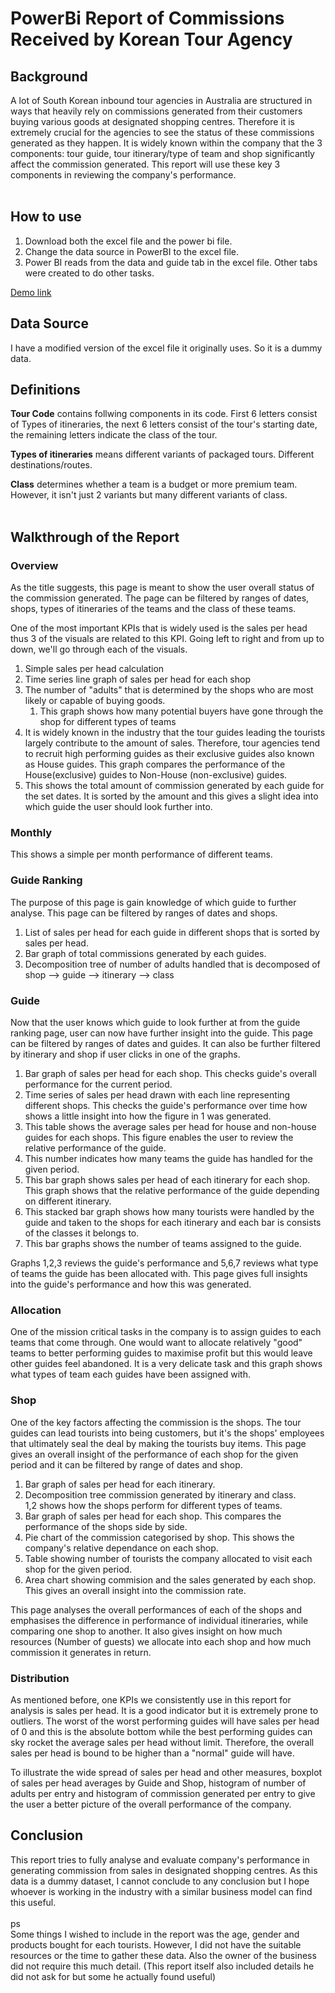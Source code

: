 # PowerBi Report of Commissions Received by Korean Tour Agency

## Background

A lot of South Korean inbound tour agencies in Australia are structured in ways that heavily rely on commissions generated from their customers buying various goods at designated shopping centres. Therefore it is extremely crucial for the agencies to see the status of these commissions generated as they happen. It is widely known within the company that the 3 components: tour guide, tour itinerary/type of team and shop significantly affect the commission generated. This report will use these key 3 components in reviewing the company's performance.<br>
<br>

## How to use

1. Download both the excel file and the power bi file.
2. Change the data source in PowerBI to the excel file.
3. Power BI reads from the data and guide tab in the excel file. Other tabs were created to do other tasks.  

[Demo link](https://www.novypro.com/project/korean-tour-agency-commission-analysis)

## Data Source

I have a modified version of the excel file it originally uses. So it is a dummy data. <br>

## Definitions

**Tour Code** contains follwing components in its code. First 6 letters consist of Types of itineraries, the next 6 letters consist of the tour's starting date, the remaining letters indicate the class of the tour.<br>

**Types of itineraries** means different variants of packaged tours. Different destinations/routes. <br> 

**Class** determines whether a team is a budget or more premium team. However, it isn't just 2 variants but many different variants of class.  <br>
<br>

## Walkthrough of the Report

### Overview

As the title suggests, this page is meant to show the user overall status of the commission generated. The page can be filtered by ranges of dates, shops, types of itineraries of the teams and the class of these teams. <br>


One of the most important KPIs that is widely used is the sales per head thus 3 of the visuals are related to this KPI. Going left to right and from up to down, we'll go through each of the visuals.

1. Simple sales per head calculation
2. Time series line graph of sales per head for each shop
3. The number of "adults" that is determined by the shops who are most likely or capable of buying goods. 
   1. This graph shows how many potential buyers have gone through the shop for different types of teams
4. It is widely known in the industry that the tour guides leading the tourists largely contribute to the amount of sales. Therefore, tour agencies tend to recruit high performing guides as their exclusive guides also known as House guides. This graph compares the performance of the House(exclusive) guides to Non-House (non-exclusive) guides.
5. This shows the total amount of commission generated by each guide for the set dates. It is sorted by the amount and this gives a slight idea into which guide the user should look further into.<br>

### Monthly

This shows a simple per month performance of different teams. 

### Guide Ranking

The purpose of this page is gain knowledge of which guide to further analyse. This page can be filtered by ranges of dates and shops. 

1. List of sales per head for each guide in different shops that is sorted by sales per head. 
2. Bar graph of total commissions generated by each guides.
3. Decomposition tree of number of adults handled that is decomposed of shop --> guide --> itinerary --> class<br>

### Guide

Now that the user knows which guide to look further at from the guide ranking page, user can now have further insight into the guide. This page can be filtered by ranges of dates and guides. It can also be further filtered by itinerary and shop if user clicks in one of the graphs. 

1. Bar graph of sales per head for each shop. This checks guide's overall performance for the current period. 
2. Time series of sales per head drawn with each line representing different shops. This checks the guide's performance over time how shows a little insight into how the figure in 1 was generated. 
3.  This table shows the average sales per head for house and non-house guides for each shops. This figure enables the user to review the relative performance of the guide.
4.  This number indicates how many teams the guide has handled for the given period. 
5.  This bar graph shows sales per head of each itinerary for each shop. This graph shows that the relative performance of the guide depending on different itinerary. 
6.  This stacked bar graph shows how many tourists were handled by the guide and taken to the shops for each itinerary and each bar is consists of the classes it belongs to. 
7.  This bar graphs shows the number of teams assigned to the guide.

Graphs 1,2,3 reviews the guide's performance and 5,6,7 reviews what type of teams the guide has been allocated with. This page gives full insights into the guide's performance and how this was generated.<br>

### Allocation

One of the mission critical tasks in the company is to assign guides to each teams that come through. One would want to allocate relatively "good" teams to better performing guides to maximise profit but this would leave other guides feel abandoned. 
It is a very delicate task and this graph shows what types of team each guides have been assigned with. 

### Shop

One of the key factors affecting the commission is the shops. The tour guides can lead tourists into being customers, but it's the shops' employees that ultimately seal the deal by making the tourists buy items.
This page gives an overall insight of the performance of each shop for the given period and it can be filtered by range of dates and shop. 

1. Bar graph of sales per head for each itinerary. 
2. Decomposition tree commission generated by itinerary and class.
<br>1,2 shows how the shops perform for different types of teams.<br>
3. Bar graph of sales per head for each shop. This compares the performance of the shops side by side.
4. Pie chart of the commission categorised by shop. This shows the company's relative dependance on each shop.
5. Table showing number of tourists the company allocated to visit each shop for the given period. 
6. Area chart showing commision and the sales generated by each shop. This gives an overall insight into the commission rate. 

This page analyses the overall performances of each of the shops and emphasises the difference in performance of individual itineraries, while comparing one shop to another. It also gives insight on how much resources (Number of guests) we allocate into each shop and how much commission it generates in return. 

### Distribution

As mentioned before, one KPIs we consistently use in this report for analysis is sales per head. It is a good indicator but it is extremely prone to outliers. The worst of the worst performing guides will have sales per head of 0 and this is the absolute bottom while the best performing guides can sky rocket the average sales per head without limit. Therefore, the overall sales per head is bound to be higher than a "normal" guide will have. <br>

To illustrate the wide spread of sales per head and other measures, boxplot of sales per head averages by Guide and Shop, histogram of number of adults per entry and histogram of commission generated per entry to give the user a better picture of the overall performance of the company. 

## Conclusion

This report tries to fully analyse and evaluate company's performance in generating commission from sales in designated shopping centres. As this data is a dummy dataset, I cannot conclude to any conclusion but I hope whoever is working in the industry with a similar business model can find this useful. <br>
<br>
ps <br>
Some things I wished to include in the report was the age, gender and products bought for each tourists. However, I did not have the suitable resources or the time to gather these data. Also the owner of the business did not require this much detail. (This report itself also included details he did not ask for but some he actually found useful)


